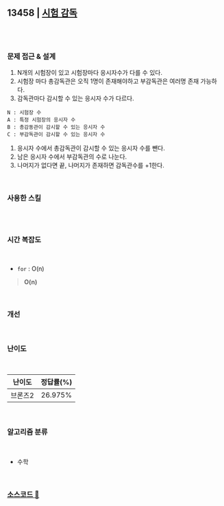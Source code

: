 ## 13458 | <a href="https://www.acmicpc.net/problem/13458">시험 감독</a>

<br>
<br>

### 문제 접근 & 설계

1. N개의 시험장이 있고 시험장마다 응시자수가 다를 수 있다.
2. 시험장 마다 총감독관은 오직 1명이 존재해야하고 부감독관은 여러명 존재 가능하다.
3. 감독관마다 감시할 수 있는 응시자 수가 다르다.

```
N : 시험장 수
A : 특정 시험장의 응시자 수
B : 총감동관이 감시할 수 있는 응시자 수
C : 부감독관이 감시할 수 있는 응시자 수
```

1. 응시자 수에서 총감독관이 감시할 수 있는 응시자 수를 뺀다.
2. 남은 응시자 수에서 부감독관의 수로 나눈다.
3. 나머지가 없다면 끝, 나머지가 존재하면 감독관수를 +1한다.

<br>

### 사용한 스킬

<br>

<br>

### 시간 복잡도

<br>

- `for` : O(n)

> **O(n)**

<br>

### 개선

<br>

### 난이도

<br>

| 난이도  | 정답률(%) |
| :-----: | :-------: |
| 브론즈2 |  26.975%  |

<br>

### 알고리즘 분류

<br>

- 수학

<br>

### <a href="https://github.com/byhhh2/Coding-Test-Preparations/blob/master/Python-BAEKJOON/13458.py">소스코드 📃</a>
